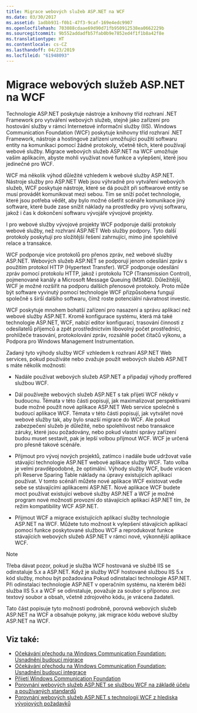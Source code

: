 ```yaml
---
title: Migrace webových služeb ASP.NET na WCF
ms.date: 03/30/2017
ms.assetid: 1adbb931-f0b1-47f3-9caf-169e4edc9907
ms.openlocfilehash: 703088cdaae69d90d71fb950912538ea0662229b
ms.sourcegitcommit: 9b552addadfb57fab0b9e7852ed4f1f1b8a42f8e
ms.translationtype: HT
ms.contentlocale: cs-CZ
ms.lasthandoff: 04/23/2019
ms.locfileid: "61948093"
---
```

# <a name="migrating-aspnet-web-services-to-wcf"></a>Migrace webových služeb ASP.NET na WCF
Technologie ASP.NET poskytuje nástroje a knihovny tříd rozhraní .NET Framework pro vytváření webových služeb, stejně jako zařízení pro hostování služby v rámci Internetové informační služby (IIS). Windows Communication Foundation (WCF) poskytuje knihovny tříd rozhraní .NET Framework, nástroje a hostingové zařízení umožňující použití softwaru entity na komunikaci pomocí žádné protokoly, včetně těch, které používají webové služby.  Migrace webových služeb ASP.NET na WCF umožňuje vašim aplikacím, abyste mohli využívat nové funkce a vylepšení, které jsou jedinečné pro WCF.  
  
 WCF má několik výhod důležité vzhledem k webové služby ASP.NET. Nástroje služby pro ASP.NET Web jsou výhradně pro vytváření webových služeb, WCF poskytuje nástroje, které se dá použít při softwarové entity se musí provádět komunikovat mezi sebou. Tím se sníží počet technologie, které jsou potřeba vědět, aby bylo možné ošetřit scénáře komunikace jiný software, které bude zase snížit náklady na prostředky pro vývoj softwaru, jakož i čas k dokončení softwaru vývojáře vývojové projekty.  
  
 I pro webové služby vývojové projekty WCF podporuje další protokoly webové služby, než rozhraní ASP.NET Web služby podpory. Tyto další protokoly poskytují pro složitější řešení zahrnující, mimo jiné spolehlivé relace a transakce.  
  
 WCF podporuje více protokolů pro přenos zpráv, než webové služby ASP.NET. Webových služeb ASP.NET se podporují jenom odesílání zpráv s použitím protokol HTTP (Hypertext Transfer). WCF podporuje odesílání zpráv pomocí protokolu HTTP, jakož i protokolu TCP (Transmission Control), pojmenované kanály a Microsoft Message Queuing (MSMQ). Důležitější, WCF je možné rozšířit na podporu dalších přenosové protokoly. Proto může být software vyvinutý pomocí technologie WCF přizpůsobena fungují společně s širší dalšího softwaru, čímž roste potenciální návratnost investic.  
  
 WCF poskytuje mnohem bohatší zařízení pro nasazení a správu aplikací než webové služby ASP.NET. Kromě konfigurace systému, která má také technologie ASP.NET, WCF, nabízí editor konfigurací, trasování činnosti z odesílatelů příjemců a zpět prostřednictvím libovolný počet prostředníci, prohlížeče trasování, protokolování zpráv, rozsáhlé počet čítačů výkonu, a Podpora pro Windows Management Instrumentation.  
  
 Zadaný tyto výhody služby WCF vzhledem k rozhraní ASP.NET Web services, pokud používáte nebo zvažuje použít webových služeb ASP.NET s máte několik možností:  
  
- Nadále používat webových služeb ASP.NET a připadají výhody proffered službou WCF.  
  
- Dál používejte webových služeb ASP.NET s tak přijetí WCF někdy v budoucnu. Témata v této části popisují, jak maximalizovat perspektivami bude možné použít nové aplikace ASP.NET Web service společně s budoucí aplikace WCF. Témata v této části popisují, jak vytvářet nové webové služby tak, aby bylo snazší migrace do WCF. Ale pokud zabezpečení služeb je důležité, nebo spolehlivost nebo transakce záruky, které jsou požadovány, nebo pokud vlastní správy zařízení budou muset sestavit, pak je lepší volbou přijmout WCF. WCF je určená pro přesně takové scénáře.  
  
- Přijmout pro vývoj nových projektů, zatímco i nadále bude udržovat vaše stávající technologie ASP.NET webové aplikace služby WCF. Tato volba je velmi pravděpodobné, že optimální. Výhody služby WCF, bude vrácen při Reserve Sparing Table náklady na úpravy existujících aplikací používat. V tomto scénáři můžete nové aplikace WCF existovat vedle sebe se stávajícími aplikacemi ASP.NET. Nové aplikace WCF budete moct používat existující webové služby ASP.NET a WCF je možné program nové možnosti provozní do stávajících aplikací ASP.NET tím, že režim kompatibility WCF ASP.NET.  
  
- Přijmout WCF a migrace existujících aplikací služby technologie ASP.NET na WCF. Můžete tuto možnost k vylepšení stávajících aplikací pomocí funkce poskytované službou WCF a reprodukovat funkce stávajících webových služeb ASP.NET v rámci nové, výkonnější aplikace WCF.  
  
> [!NOTE]
>  Třeba dávat pozor, pokud je služba WCF hostovaná ve službě IIS se odinstaluje 5.x a ASP.NET. Když je služby WCF hostované službou IIS 5.x kód služby, mohou být požadována Pokud odinstalaci technologie ASP.NET. Při odinstalaci technologie ASP.NET v operačním systému, na kterém běží služba IIS 5.x a WCF se odinstaluje, považuje za soubor s příponou .svc textový soubor a obsah, včetně zdrojového kódu, je vrácena žadateli.  
  
 Tato část popisuje tyto možnosti podrobně, porovná webových služeb ASP.NET na WCF a obsahuje pokyny, jak migrace kódu webové služby ASP.NET na WCF.  
  
## <a name="see-also"></a>Viz také:

- [Očekávání přechodu na Windows Communication Foundation: Usnadnění budoucí migrace](../../../../docs/framework/wcf/feature-details/anticipating-adopting-wcf-migration.md)
- [Očekávání přechodu na Windows Communication Foundation: Usnadnění budoucí integrace](../../../../docs/framework/wcf/feature-details/anticipating-adopting-the-wcf-easing-future-integration.md)
- [Přijetí Windows Communication Foundation](../../../../docs/framework/wcf/feature-details/adopting-wcf.md)
- [Porovnání webových služeb ASP.NET se službou WCF na základě účelu a používaných standardů](../../../../docs/framework/wcf/feature-details/comparing-aspnet-web-services-to-wcf-based-on-purpose-and-standards-used.md)
- [Porovnání webových služeb ASP.NET s technologií WCF z hlediska vývojových požadavků](../../../../docs/framework/wcf/feature-details/comparing-aspnet-web-services-to-wcf-based-on-development.md)

